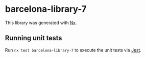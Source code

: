 # barcelona-library-7

This library was generated with [Nx](https://nx.dev).

## Running unit tests

Run `nx test barcelona-library-7` to execute the unit tests via [Jest](https://jestjs.io).
